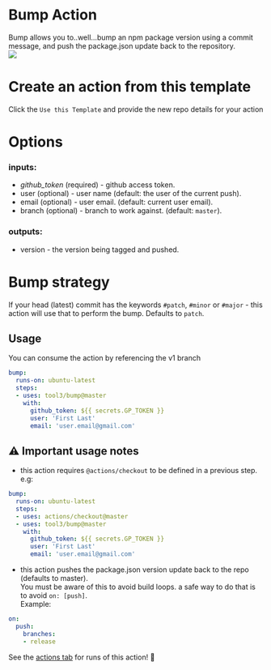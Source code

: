 # Bump Action 

Bump allows you to..well...bump an npm package version using a commit message, and push the package.json update back to the repository.   
[![](https://github.com/tool3/bump/workflows/bump/badge.svg)](https://github.com/tool3/bump/actions)

# Create an action from this template
Click the `Use this Template` and provide the new repo details for your action


# Options
### inputs: 
- *github_token* (required) - github access token.
- user (optional) - user name (default: the user of the current push).
- email (optional) - user email. (default: current user email).
- branch (optional) - branch to work against. (default: `master`).

### outputs:
- version - the version being tagged and pushed.

# Bump strategy
If your head (latest) commit has the keywords `#patch`, `#minor` or `#major` - this action will use that to perform the bump.
Defaults to `patch`.

## Usage
You can consume the action by referencing the v1 branch

```yaml
bump:
  runs-on: ubuntu-latest
  steps:
  - uses: tool3/bump@master
    with:
      github_token: ${{ secrets.GP_TOKEN }}
      user: 'First Last'
      email: 'user.email@gmail.com'
```
## :warning: Important usage notes
- this action requires `@actions/checkout` to be defined in a previous step. e.g:   
```yaml
bump:
  runs-on: ubuntu-latest
  steps:
  - uses: actions/checkout@master
  - uses: tool3/bump@master
    with:
      github_token: ${{ secrets.GP_TOKEN }}
      user: 'First Last'
      email: 'user.email@gmail.com'
```
- this action pushes the package.json version update back to the repo (defaults to master).   
You must be aware of this to avoid build loops. a safe way to do that is to avoid `on: [push]`.   
Example:
```yaml
on:
  push:
    branches:
    - release
```


See the [actions tab](https://github.com/tool3/bump/actions) for runs of this action! :rocket:
